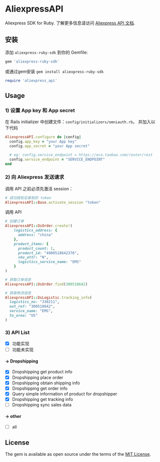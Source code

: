 # AliexpressAPI

Aliexpress SDK for Ruby. 了解更多信息请访问 [Aliexpress API 文档](https://developers.aliexpress.com/en/doc.htm?docId=108970&docType=1).

## 安装
添加 `aliexpress-ruby-sdk` 到你的 Gemfile:
```ruby
gem 'aliexpress-ruby-sdk'
```
或通过gem安装 `gem install aliexpress-ruby-sdk`
```ruby
require 'aliexpress_api'
```

## Usage
### 1) 设置 App key 和 App secret
 在 Rails initializer 中创建文件：`config/initializers/omniauth.rb`， 并加入以下代码
```ruby
AliexpressAPI.configure do |config|
  config.app_key = "your App key"
  config.app_secret = "your App secret"

  # eg: config.service_endpoint = https://eco.taobao.com/router/rest
  config.service_endpoint = "SERVICE_ENDPOINT"
end
```
### 2) 向 Aliexpress 发送请求
调用 API 之前必须先激活 session：
```ruby
# 成功授权后拿到的 token
AliexpressAPI::Base.activate_session "token"
```
调用 API
```ruby
# 创建订单
AliexpressAPI::DsOrder.create!(
    logistics_address: {
      address: "china"
    },
    product_items: {
      product_count: 1,
      product_id: "4000518642376",
      sku_attr: "N",
      logistics_service_name: "EMS"
    }
)

# 获取订单信息
AliexpressAPI::DsOrder.find(300518642)

# 获取物流信息
AliexpressAPI::DsLogistic.tracking_info(
  logistics_no: "330211",
  out_ref: "300518642",
  service_name: "EMS",
  to_area: "US"
) 
```

### 3) API List
- [x] 功能实现 
- [ ] 功能未实现

#### -> Dropshipping
- [x] Dropshipping get product info
- [x] Dropshipping place order
- [x] Dropshipping obtain shipping info
- [x] Dropshipping get order info
- [x] Query simple information of product for dropshipper 
- [x] Dropshipping get tracking info
- [ ] Dropshipping sync sales data
#### -> other
- [ ] all
## License

The gem is available as open source under the terms of the [MIT License](https://opensource.org/licenses/MIT).
